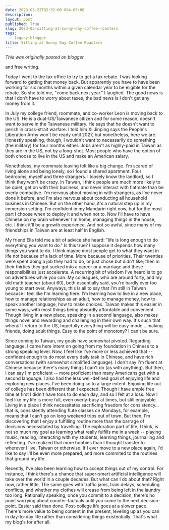 ```yaml
---
date: 2023-05-22T02:32:00.004-07:00
description: 
layout: post
published: True
slug: 2023-05-sitting-at-sunny-day-coffee-roasters
tags:
  - legacy-blogger
title: Sitting at Sunny Day Coffee Roasters
---
```


*This was originally posted on blogger.*

and free writing.   


Today I went to the tax office to try to get a tax rebate. I was looking forward to getting that money back. But apparently you have to have been working for six months within a given calendar year to be eligible for the rebate. So she told me, "come back next year." I laughed. The good news is that I don't have to worry about taxes, the bad news is I don't get any money from it.

In July my college friend, roommate, and co-worker Leon is moving back to the US. He is a dual-US/Taiwanese citizen and for some reason, doesn't want to serve in the Taiwanese military. He says that he doesn't want to perish in cross-strait warfare. I told him Xi Jinping says the People's Liberation Army won't be ready until 2027, but nonetheless, here we are. Honestly speaking, though, I wouldn't want to necessarily do something (the military) for four months either. Jobs aren't as highly-paid in Taiwan as they are in the US, not by a long-shot. Most people who have the option of both choose to live in the US and make an American salary.

Nonetheless, my roommate leaving felt like a big change. I'm scared of living alone and being lonely, so I found a shared apartment. Four bedrooms, myself and three strangers. I loosely know the landlord, so I think they won't be crazy. In Taiwan, I think people are much more likely to be quiet, get on with their business, and never interact with flatmate than be overly combative. I'm nervous about moving in with strangers, as I've never done it before, and I'm also nervous about conducting all household business in Chinese. But on the other hand, it's a natural step up in my immersion setting. I'm confident in my Mandarin right now, but for the most part I choose when to deploy it and when not to. Now I'll have to have Chinese on my brain whenever I'm home, managing things in the house, etc. I think it'll be a growth experience. And not so awful, since many of my friendships in Taiwan are at least half in English.

My friend Ella told me a bit of advice she heard: "life is long enough to do everything you want to do." Is this true? I suppose it depends how many things you want to do. I think maybe most people get to what they want in life not because of a lack of time. More because of priorities. Their twenties were spent doing a job they had to do, or just chose but didn't like; then in their thirties they got sucked into a career or a marriage and these responsibilities just accelerate. A recurring bit of wisdom I've heard is to go on adventures while you can. My colleagues, who are around forty, and my old math teacher (about 60), both essentially said, you're hardly ever too young to start over. Anyways, this is all to say that I'm still in Taiwan because I feel like I'm learning here. I'm learning how to live in a new place, how to manage relationships as an adult, how to manage money, how to speak another language, how to make choices. Taiwan makes this easier in some ways, with most things being absurdly affordable and convenient. Though living in a new place, speaking in a second language, also makes things novel and rewarding and challenging in their own way. It's such that when/if I return to the US, hopefully everything will be easy-mode... making friends, doing adult things. Easy to the point of monotony? I can't be sure.

Since coming to Taiwan, my goals have somewhat pivoted. Regarding language, I came here intent on going from my foundation in Chinese to a strong speaking level. Now, I feel like I've more or less achieved that -- confident enough to do most every daily task in Chinese, and have rich conversations (with somewhat simplified language). I don't say I'm fluent at Chinese because there's many things I can't do (as with anything). But then, I can say I'm proficient -- more proficient than many Americans get with a second language. I also had the less well-defined goal of enjoying life and exploring new places. I've been doing so to a large extent. Enjoying life out of college has been different than I expected. Though I have ample free time at first I didn't have tons to do each day, and so I felt at a loss. Now I feel like my life is more full, even overly-busy at times, but still enjoyable. Living in a place I think necessitates sacrificing freedom for consistency... that is, consistently attending flute classes on Mondays, for example, means that I can't go on long weekend trips out of town. But then, I'm discovering that I enjoy a fulfilling routine more than the barrage of decisions necessitated by travelling. The exploration part of life, I think, is not so much my goal as learning what really fulfills me in a week -- playing music, reading, interacting with my students, learning things, journalling and reflecting. I've realized that more hobbies than I thought transfer to wherever I live, Taiwan or otherwise. If I ever move to a new place again, I'd like to say I'll be even more prepared, and more commited to the routines that ground my life.

Recently, I've also been learning how to accept things out of my control. For instance, I think there's a chance that super-smart artificial intelligence will take over the world in a couple decades. But what can I do about that? Right now, rather little. The same goes with traffic jams, train delays, scheduling conflicts, and whether my clothes will crease from being left in the laundry too long. Rationally speaking, once you commit to a decision, there's no point worrying about counter-factuals until you come to the next decision-point. Easier said than done. Post-college life goes at a slower pace. There's more value to being content in the present, leveling up as you can in day-to-day life rather than considering things existentially. That's what my blog's for after all.  


